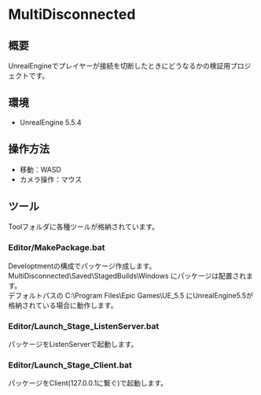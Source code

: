 # MultiDisconnected
## 概要
UnrealEngineでプレイヤーが接続を切断したときにどうなるかの検証用プロジェクトです。

## 環境
- UnrealEngine 5.5.4

## 操作方法
- 移動：WASD
- カメラ操作：マウス

## ツール
Toolフォルダに各種ツールが格納されています。

### Editor/MakePackage.bat
Developtmentの構成でパッケージ作成します。  
MultiDisconnected\Saved\StagedBuilds\Windows にパッケージは配置されます。  
デフォルトパスの C:\Program Files\Epic Games\UE_5.5 にUnrealEngine5.5が格納されている場合に動作します。

### Editor/Launch_Stage_ListenServer.bat
パッケージをListenServerで起動します。

### Editor/Launch_Stage_Client.bat
パッケージをClient(127.0.0.1に繋ぐ)で起動します。